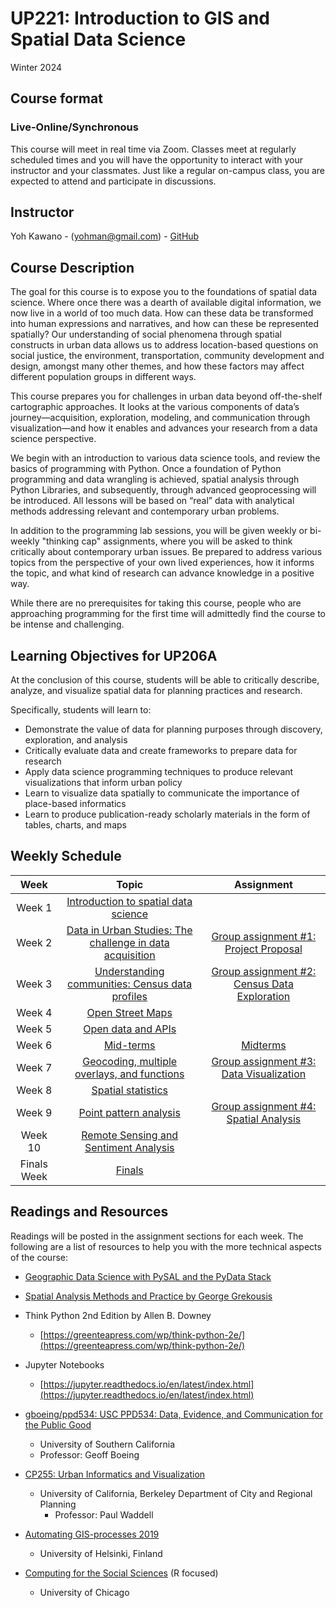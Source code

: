 # UP221: Introduction to GIS and Spatial Data Science

Winter 2024

## Course format

### **Live-Online/Synchronous**

This course will meet in real time via Zoom. Classes meet at regularly scheduled times and you will have the opportunity to interact with your instructor and your classmates. Just like a regular on-campus class, you are expected to attend and participate in discussions.

## Instructor

Yoh Kawano - (<yohman@gmail.com>) - [GitHub](https://github.com/yohman)

## Course Description

The goal for this course is to expose you to the foundations of spatial data science. Where once there was a dearth of available digital information, we now live in a world of too much data. How can these data be transformed into human expressions and narratives, and how can these be represented spatially? Our understanding of social phenomena through spatial constructs in urban data allows us to address location-based questions on social justice, the environment, transportation, community development and design, amongst many other themes, and how these factors may affect different population groups in different ways.

This course prepares you for challenges in urban data beyond off-the-shelf cartographic approaches. It looks at the various components of data’s journey—acquisition, exploration, modeling, and communication through visualization—and how it enables and advances your research from a data science perspective.

We begin with an introduction to various data science tools, and review the basics of programming with Python. Once a foundation of Python programming and data wrangling is achieved, spatial analysis through Python Libraries, and subsequently, through advanced geoprocessing will be introduced. All lessons will be based on “real” data with analytical methods addressing relevant and contemporary urban problems.

In addition to the programming lab sessions, you will be given weekly or bi-weekly "thinking cap" assignments, where you will be asked to think critically about contemporary urban issues. Be prepared to address various topics from the perspective of your own lived experiences, how it informs the topic, and what kind of research can advance knowledge in a positive way.

While there are no prerequisites for taking this course, people who are approaching programming for the first time will admittedly find the course to be intense and challenging.

## Learning Objectives for UP206A

At the conclusion of this course, students will be able to critically describe, analyze, and visualize spatial data for planning practices and research.

Specifically, students will learn to:

- Demonstrate the value of data for planning purposes through discovery, exploration, and analysis
- Critically evaluate data and create frameworks to prepare data for research
- Apply data science programming techniques to produce relevant visualizations that inform urban policy
- Learn to visualize data spatially to communicate the importance of place-based informatics
- Learn to produce publication-ready scholarly materials in the form of tables, charts, and maps

## Weekly Schedule

Week | Topic | Assignment
:---: | :---: | :---:
Week 1 | [Introduction to spatial data science](#)
Week 2 | [Data in Urban Studies: The challenge in data acquisition](#) | [Group assignment #1: Project Proposal](#)
Week 3 | [Understanding communities: Census data profiles](#) | [Group assignment #2: Census Data Exploration](#)
Week 4 | [Open Street Maps](#)
Week 5 | [Open data and APIs](#)
Week 6 | [Mid-terms](#) | [Midterms](#)
Week 7 | [Geocoding, multiple overlays, and functions](#) | [Group assignment #3: Data Visualization](#)
Week 8 | [Spatial statistics](#)
Week 9 | [Point pattern analysis](#) | [Group assignment #4: Spatial Analysis](#)
Week 10 |[Remote Sensing and Sentiment Analysis](#)
Finals Week | [Finals](#)

## Readings and Resources

Readings will be posted in the assignment sections for each week. The following are a list of resources to help you with the more technical aspects of the course:

- [Geographic Data Science with PySAL and the PyData Stack](https://geographicdata.science/book/intro.html)
- [Spatial Analysis Methods and Practice by George Grekousis](https://www.cambridge.org/core/books/spatial-analysis-methods-and-practice/4C135005A621335D06CC63EFF17E3913)
- Think Python 2nd Edition by Allen B. Downey
  - [https://greenteapress.com/wp/think-python-2e/](https://greenteapress.com/wp/think-python-2e/)

- Jupyter Notebooks
  - [https://jupyter.readthedocs.io/en/latest/index.html](https://jupyter.readthedocs.io/en/latest/index.html)

- [gboeing/ppd534: USC PPD534: Data, Evidence, and Communication for the Public Good](https://github.com/gboeing/ppd534)
  - University of Southern California
  - Professor: Geoff Boeing

- [CP255: Urban Informatics and Visualization](https://github.com/waddell/CP255)
  - University of California, Berkeley Department of City and Regional Planning
    - Professor: Paul Waddell

- [Automating GIS-processes 2019](https://automating-gis-processes.github.io/site/)
  - University of Helsinki, Finland
- [Computing for the Social Sciences](https://cfss.uchicago.edu/notes/) (R focused)
  - University of Chicago
